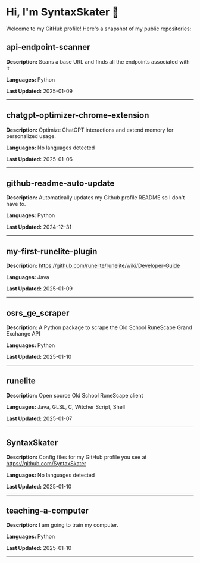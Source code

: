 # Hi, I'm SyntaxSkater 👋

Welcome to my GitHub profile! Here's a snapshot of my public repositories:

## api-endpoint-scanner
**Description:** Scans a base URL and finds all the endpoints associated with it

**Languages:** Python

**Last Updated:** 2025-01-09

---

## chatgpt-optimizer-chrome-extension
**Description:** Optimize ChatGPT interactions and extend memory for personalized usage.

**Languages:** No languages detected

**Last Updated:** 2025-01-06

---

## github-readme-auto-update
**Description:** Automatically updates my Github profile README so I don't have to.

**Languages:** Python

**Last Updated:** 2024-12-31

---

## my-first-runelite-plugin
**Description:** https://github.com/runelite/runelite/wiki/Developer-Guide

**Languages:** Java

**Last Updated:** 2025-01-09

---

## osrs_ge_scraper
**Description:** A Python package to scrape the Old School RuneScape Grand Exchange API

**Languages:** Python

**Last Updated:** 2025-01-10

---

## runelite
**Description:** Open source Old School RuneScape client

**Languages:** Java, GLSL, C, Witcher Script, Shell

**Last Updated:** 2025-01-07

---

## SyntaxSkater
**Description:** Config files for my GitHub profile you see at https://github.com/SyntaxSkater

**Languages:** No languages detected

**Last Updated:** 2025-01-10

---

## teaching-a-computer
**Description:** I am going to train my computer.

**Languages:** Python

**Last Updated:** 2025-01-10

---

